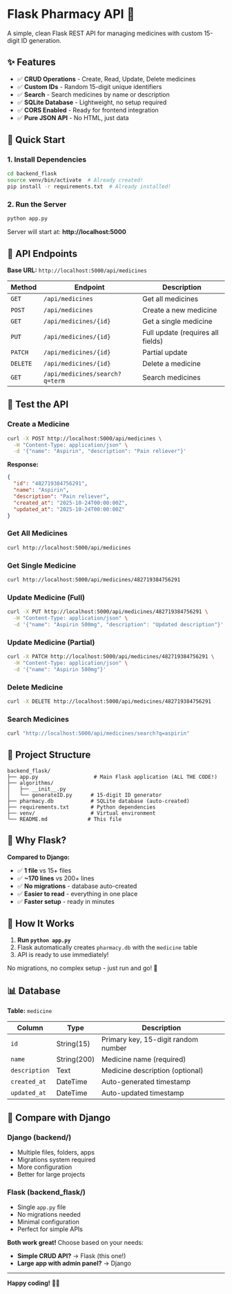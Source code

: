 # Flask Pharmacy API 💊

A simple, clean Flask REST API for managing medicines with custom 15-digit ID generation.

## ✨ Features

- ✅ **CRUD Operations** - Create, Read, Update, Delete medicines
- ✅ **Custom IDs** - Random 15-digit unique identifiers
- ✅ **Search** - Search medicines by name or description
- ✅ **SQLite Database** - Lightweight, no setup required
- ✅ **CORS Enabled** - Ready for frontend integration
- ✅ **Pure JSON API** - No HTML, just data

## 🚀 Quick Start

### 1. Install Dependencies

```bash
cd backend_flask
source venv/bin/activate  # Already created!
pip install -r requirements.txt  # Already installed!
```

### 2. Run the Server

```bash
python app.py
```

Server will start at: **http://localhost:5000**

## 📡 API Endpoints

**Base URL:** `http://localhost:5000/api/medicines`

| Method | Endpoint | Description |
|--------|----------|-------------|
| `GET` | `/api/medicines` | Get all medicines |
| `POST` | `/api/medicines` | Create a new medicine |
| `GET` | `/api/medicines/{id}` | Get a single medicine |
| `PUT` | `/api/medicines/{id}` | Full update (requires all fields) |
| `PATCH` | `/api/medicines/{id}` | Partial update |
| `DELETE` | `/api/medicines/{id}` | Delete a medicine |
| `GET` | `/api/medicines/search?q=term` | Search medicines |

## 🧪 Test the API

### Create a Medicine
```bash
curl -X POST http://localhost:5000/api/medicines \
  -H "Content-Type: application/json" \
  -d '{"name": "Aspirin", "description": "Pain reliever"}'
```

**Response:**
```json
{
  "id": "482719384756291",
  "name": "Aspirin",
  "description": "Pain reliever",
  "created_at": "2025-10-24T00:00:00Z",
  "updated_at": "2025-10-24T00:00:00Z"
}
```

### Get All Medicines
```bash
curl http://localhost:5000/api/medicines
```

### Get Single Medicine
```bash
curl http://localhost:5000/api/medicines/482719384756291
```

### Update Medicine (Full)
```bash
curl -X PUT http://localhost:5000/api/medicines/482719384756291 \
  -H "Content-Type: application/json" \
  -d '{"name": "Aspirin 500mg", "description": "Updated description"}'
```

### Update Medicine (Partial)
```bash
curl -X PATCH http://localhost:5000/api/medicines/482719384756291 \
  -H "Content-Type: application/json" \
  -d '{"name": "Aspirin 500mg"}'
```

### Delete Medicine
```bash
curl -X DELETE http://localhost:5000/api/medicines/482719384756291
```

### Search Medicines
```bash
curl "http://localhost:5000/api/medicines/search?q=aspirin"
```

## 📁 Project Structure

```
backend_flask/
├── app.py                  # Main Flask application (ALL THE CODE!)
├── algorithms/
│   ├── __init__.py
│   └── generateID.py      # 15-digit ID generator
├── pharmacy.db            # SQLite database (auto-created)
├── requirements.txt       # Python dependencies
├── venv/                  # Virtual environment
└── README.md             # This file
```

## 🎯 Why Flask?

**Compared to Django:**
- ✅ **1 file** vs 15+ files
- ✅ **~170 lines** vs 200+ lines
- ✅ **No migrations** - database auto-created
- ✅ **Easier to read** - everything in one place
- ✅ **Faster setup** - ready in minutes

## 🔧 How It Works

1. **Run `python app.py`**
2. Flask automatically creates `pharmacy.db` with the `medicine` table
3. API is ready to use immediately!

No migrations, no complex setup - just run and go! 🚀

## 📊 Database

**Table:** `medicine`

| Column | Type | Description |
|--------|------|-------------|
| `id` | String(15) | Primary key, 15-digit random number |
| `name` | String(200) | Medicine name (required) |
| `description` | Text | Medicine description (optional) |
| `created_at` | DateTime | Auto-generated timestamp |
| `updated_at` | DateTime | Auto-updated timestamp |

## 🎨 Compare with Django

### Django (backend/)
- Multiple files, folders, apps
- Migrations system required
- More configuration
- Better for large projects

### Flask (backend_flask/)
- Single `app.py` file
- No migrations needed
- Minimal configuration
- Perfect for simple APIs

**Both work great!** Choose based on your needs:
- **Simple CRUD API?** → Flask (this one!)
- **Large app with admin panel?** → Django

---

**Happy coding!** 💊🚀
